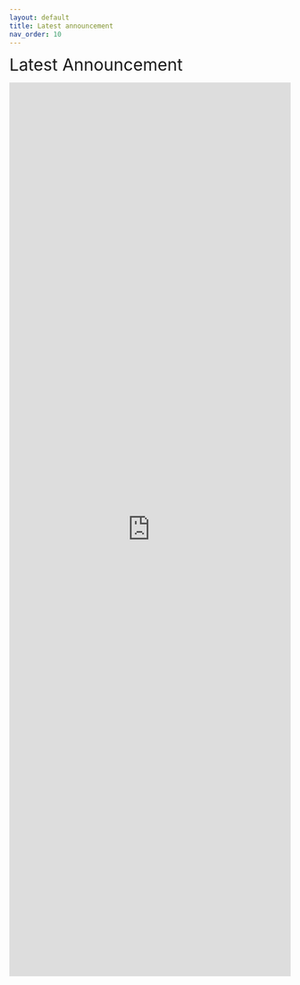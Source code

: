 ```yaml
---
layout: default
title: Latest announcement
nav_order: 10
---
```

[//]: # (SPDX-License-Identifier: CC-BY-4.0)

<script type="text/javascript">
  function JavaBlink() {
     var blinks = document.getElementsByTagName('JavaBlink');
     for (var i = blinks.length - 1; i >= 0; i--) {
        var s = blinks[i];
        s.style.visibility = (s.style.visibility === 'visible') ? 'hidden' : 'visible';
     }
     window.setTimeout(JavaBlink, 500);
  }
  if (document.addEventListener) document.addEventListener("DOMContentLoaded", JavaBlink, false);
  else if (window.addEventListener) window.addEventListener("load", JavaBlink, false);
  else if (window.attachEvent) window.attachEvent("onload", JavaBlink);
  else window.onload = JavaBlink;
</script> 

<JavaBlink style="font-size:30px">Latest Announcement</JavaBlink>

<div>

<iframe width="100%" height="1600" src="https://rss.app/embed/v1/wall/_B3hmPsHYr4cocqYc" frameborder="0"></iframe>

</div>